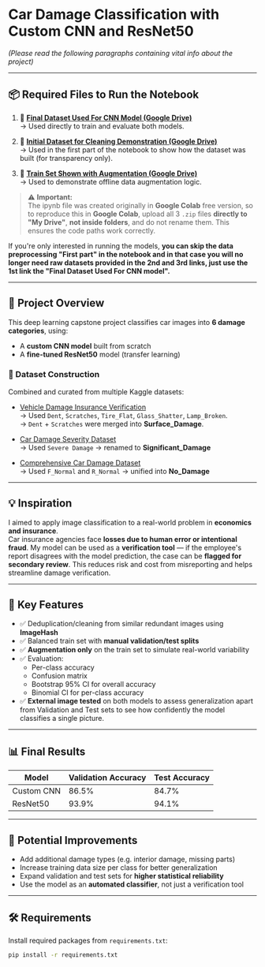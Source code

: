 
# Car Damage Classification with Custom CNN and ResNet50  
*(Please read the following paragraphs containing vital info about the project)*

---

## 📦 Required Files to Run the Notebook

1. 🔗 **[Final Dataset Used For CNN Model (Google Drive)](https://drive.google.com/file/d/1898L8prHBT9T8uW8jEIEEqsCF0PQhd6T/view?usp=drive_link)**  
   → Used directly to train and evaluate both models.

2. 🔗 **[Initial Dataset for Cleaning Demonstration (Google Drive)](https://drive.google.com/file/d/1WoaTT2RAeIpiiaOwghFmpRi6lbtu-P-Y/view?usp=drive_link)**  
   → Used in the first part of the notebook to show how the dataset was built (for transparency only).

3. 🔗 **[Train Set Shown with Augmentation (Google Drive)](https://drive.google.com/file/d/1MJy9WBvSyDxwd0j72zPs9Mhqi3lBcjrv/view?usp=drive_link)**  
   → Used to demonstrate offline data augmentation logic.

> ⚠️ **Important:**  
> The ipynb file was created originally in **Google Colab** free version, so to reproduce this in **Google Colab**, upload all 3 `.zip` files **directly to "My Drive"**, **not inside folders**, and do not rename them. This ensures the code paths work correctly.

If you're only interested in running the models, **you can skip the data preprocessing "First part" in the notebook and in that case you will no longer need raw datasets provided in the 2nd and 3rd links, just use the 1st link the "Final Dataset Used For CNN model".**

---

## 📌 Project Overview

This deep learning capstone project classifies car images into **6 damage categories**, using:

- A **custom CNN model** built from scratch
- A **fine-tuned ResNet50** model (transfer learning)

### 📁 Dataset Construction
Combined and curated from multiple Kaggle datasets:

- [Vehicle Damage Insurance Verification](https://www.kaggle.com/datasets/sudhanshu2198/ripik-hackfest)  
  → Used `Dent`, `Scratches`, `Tire_Flat`, `Glass_Shatter`, `Lamp_Broken`.  
  → `Dent` + `Scratches` were merged into **Surface_Damage**.

- [Car Damage Severity Dataset](https://www.kaggle.com/datasets/prajwalbhamere/car-damage-severity-dataset)  
  → Used `Severe Damage` → renamed to **Significant_Damage**

- [Comprehensive Car Damage Dataset](https://www.kaggle.com/datasets/samwash94/comprehensive-car-damage-detection)  
  → Used `F_Normal` and `R_Normal` → unified into **No_Damage**

---

## 💡 Inspiration

I aimed to apply image classification to a real-world problem in **economics and insurance**.  
Car insurance agencies face **losses due to human error or intentional fraud**. My model can be used as a **verification tool** — if the employee's report disagrees with the model prediction, the case can be **flagged for secondary review**. This reduces risk and cost from misreporting and helps streamline damage verification.

---

## 🧠 Key Features

- ✅ Deduplication/cleaning from similar redundant images using **ImageHash**
- ✅ Balanced train set with **manual validation/test splits**
- ✅ **Augmentation only** on the train set to simulate real-world variability
- ✅ Evaluation:
  - Per-class accuracy
  - Confusion matrix
  - Bootstrap 95% CI for overall accuracy
  - Binomial CI for per-class accuracy
- ✅ **External image tested** on both models to assess generalization apart from Validation and Test sets to see how confidently the model classifies a single picture.

---

## 📊 Final Results

| Model        | Validation Accuracy | Test Accuracy |
|--------------|---------------------|----------------|
| Custom CNN   | 86.5%                | 84.7%          |
| ResNet50     | 93.9%                | 94.1%          |

---

## 🔧 Potential Improvements

- Add additional damage types (e.g. interior damage, missing parts)
- Increase training data size per class for better generalization
- Expand validation and test sets for **higher statistical reliability**
- Use the model as an **automated classifier**, not just a verification tool

---

## 🛠️ Requirements

Install required packages from `requirements.txt`:
```bash
pip install -r requirements.txt
